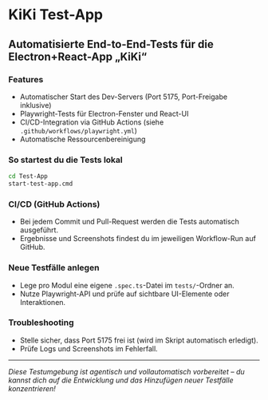 # KiKi Test-App

## Automatisierte End-to-End-Tests für die Electron+React-App „KiKi“

### Features
- Automatischer Start des Dev-Servers (Port 5175, Port-Freigabe inklusive)
- Playwright-Tests für Electron-Fenster und React-UI
- CI/CD-Integration via GitHub Actions (siehe `.github/workflows/playwright.yml`)
- Automatische Ressourcenbereinigung

### So startest du die Tests lokal

```sh
cd Test-App
start-test-app.cmd
```

### CI/CD (GitHub Actions)
- Bei jedem Commit und Pull-Request werden die Tests automatisch ausgeführt.
- Ergebnisse und Screenshots findest du im jeweiligen Workflow-Run auf GitHub.

### Neue Testfälle anlegen
- Lege pro Modul eine eigene `.spec.ts`-Datei im `tests/`-Ordner an.
- Nutze Playwright-API und prüfe auf sichtbare UI-Elemente oder Interaktionen.

### Troubleshooting
- Stelle sicher, dass Port 5175 frei ist (wird im Skript automatisch erledigt).
- Prüfe Logs und Screenshots im Fehlerfall.

---

*Diese Testumgebung ist agentisch und vollautomatisch vorbereitet – du kannst dich auf die Entwicklung und das Hinzufügen neuer Testfälle konzentrieren!*
